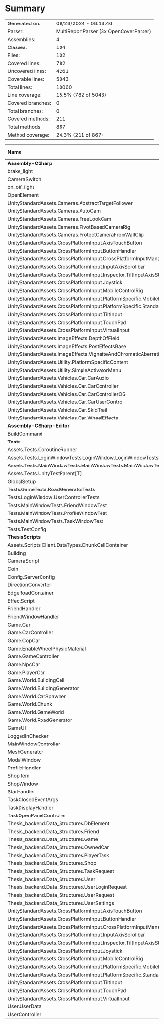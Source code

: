 ﻿# Summary
|||
|:---|:---|
| Generated on: | 09/28/2024 - 08:18:46 |
| Parser: | MultiReportParser (3x OpenCoverParser) |
| Assemblies: | 4 |
| Classes: | 104 |
| Files: | 102 |
| Covered lines: | 782 |
| Uncovered lines: | 4261 |
| Coverable lines: | 5043 |
| Total lines: | 10060 |
| Line coverage: | 15.5% (782 of 5043) |
| Covered branches: | 0 |
| Total branches: | 0 |
| Covered methods: | 211 |
| Total methods: | 867 |
| Method coverage: | 24.3% (211 of 867) |

|**Name**|**Covered**|**Uncovered**|**Coverable**|**Total**|**Line coverage**|**Covered**|**Total**|**Branch coverage**|**Covered**|**Total**|**Method coverage**|
|:---|---:|---:|---:|---:|---:|---:|---:|---:|---:|---:|---:|
|**Assembly-CSharp**|**0**|**1842**|**1842**|**3841**|**0%**|**0**|**0**|****|**0**|**256**|**0%**|
|brake_light|0|19|19|35|0%|0|0||0|1|0%|
|CameraSwitch|0|12|12|31|0%|0|0||0|2|0%|
|on_off_light|0|9|9|22|0%|0|0||0|1|0%|
|OpenElement|0|12|12|27|0%|0|0||0|2|0%|
|UnityStandardAssets.Cameras.AbstractTargetFollower|0|50|50|104|0%|0|0||0|8|0%|
|UnityStandardAssets.Cameras.AutoCam|0|60|60|107|0%|0|0||0|2|0%|
|UnityStandardAssets.Cameras.FreeLookCam|0|57|57|115|0%|0|0||0|6|0%|
|UnityStandardAssets.Cameras.PivotBasedCameraRig|0|4|4|28|0%|0|0||0|1|0%|
|UnityStandardAssets.Cameras.ProtectCameraFromWallClip|0|58|58|124|0%|0|0||0|6|0%|
|UnityStandardAssets.CrossPlatformInput.AxisTouchButton|0|41|41|75|0%|0|0||0|6|0%|
|UnityStandardAssets.CrossPlatformInput.ButtonHandler|0|19|19|50|0%|0|0||0|7|0%|
|UnityStandardAssets.CrossPlatformInput.CrossPlatformInputManager|0|133|133|318|0%|0|0||0|47|0%|
|UnityStandardAssets.CrossPlatformInput.InputAxisScrollbar|0|4|4|17|0%|0|0||0|2|0%|
|UnityStandardAssets.CrossPlatformInput.Inspector.TiltInputAxisStylePropertyDrawer|0|24|24|145|0%|0|0||0|1|0%|
|UnityStandardAssets.CrossPlatformInput.Joystick|0|69|69|118|0%|0|0||0|9|0%|
|UnityStandardAssets.CrossPlatformInput.MobileControlRig|0|32|32|85|0%|0|0||0|6|0%|
|UnityStandardAssets.CrossPlatformInput.PlatformSpecific.MobileInput|0|79|79|133|0%|0|0||0|13|0%|
|UnityStandardAssets.CrossPlatformInput.PlatformSpecific.StandaloneInput|0|27|27|79|0%|0|0||0|11|0%|
|UnityStandardAssets.CrossPlatformInput.TiltInput|0|34|34|145|0%|0|0||0|4|0%|
|UnityStandardAssets.CrossPlatformInput.TouchPad|0|64|64|156|0%|0|0||0|9|0%|
|UnityStandardAssets.CrossPlatformInput.VirtualInput|0|60|60|134|0%|0|0||0|13|0%|
|UnityStandardAssets.ImageEffects.DepthOfField|0|234|234|387|0%|0|0||0|9|0%|
|UnityStandardAssets.ImageEffects.PostEffectsBase|0|150|150|243|0%|0|0||0|14|0%|
|UnityStandardAssets.ImageEffects.VignetteAndChromaticAberration|0|62|62|114|0%|0|0||0|3|0%|
|UnityStandardAssets.Utility.PlatformSpecificContent|0|48|48|108|0%|0|0||0|6|0%|
|UnityStandardAssets.Utility.SimpleActivatorMenu|0|11|11|35|0%|0|0||0|2|0%|
|UnityStandardAssets.Vehicles.Car.CarAudio|0|76|76|174|0%|0|0||0|6|0%|
|UnityStandardAssets.Vehicles.Car.CarController|0|137|137|244|0%|0|0||0|18|0%|
|UnityStandardAssets.Vehicles.Car.CarControllerOG|0|186|186|336|0%|0|0||0|28|0%|
|UnityStandardAssets.Vehicles.Car.CarUserControl|0|9|9|33|0%|0|0||0|2|0%|
|UnityStandardAssets.Vehicles.Car.SkidTrail|0|9|9|25|0%|0|0||0|1|0%|
|UnityStandardAssets.Vehicles.Car.WheelEffects|0|53|53|94|0%|0|0||0|10|0%|
|**Assembly-CSharp-Editor**|**0**|**201**|**201**|**315**|**0%**|**0**|**0**|****|**0**|**15**|**0%**|
|BuildCommand|0|201|201|315|0%|0|0||0|15|0%|
|**Tests**|**300**|**14**|**314**|**683**|**95.5%**|**0**|**0**|****|**27**|**28**|**96.4%**|
|Assets.Tests.CoroutineRunner|12|0|12|31|100%|0|0||2|2|100%|
|Assets.Tests.LoginWindowTests.LoginWindow.LoginWindowTestsParent[T]|4|0|4|24|100%|0|0||1|1|100%|
|Assets.Tests.MainWindowTests.MainWindowTests.MainWindowTestsParent[T]|11|9|20|39|55%|0|0||1|1|100%|
|Assets.Tests.UnityTestParent[T]|26|3|29|67|89.6%|0|0||2|2|100%|
|GlobalSetup|16|0|16|46|100%|0|0||4|4|100%|
|Tests.GameTests.RoadGeneratorTests|26|0|26|54|100%|0|0||3|3|100%|
|Tests.LoginWindow.UserControllerTests|22|0|22|49|100%|0|0||3|3|100%|
|Tests.MainWindowTests.FriendWindowTest|0|2|2|34|0%|0|0||0|1|0%|
|Tests.MainWindowTests.ProfileWindowTest|8|0|8|30|100%|0|0||1|1|100%|
|Tests.MainWindowTests.TaskWindowTest|173|0|173|271|100%|0|0||9|9|100%|
|Tests.TestConfig|2|0|2|38|100%|0|0||1|1|100%|
|**ThesisScripts**|**482**|**2204**|**2686**|**5511**|**17.9%**|**0**|**0**|****|**184**|**568**|**32.3%**|
|Assets.Scripts.Client.DataTypes.ChunkCellContainer|0|6|6|15|0%|0|0||0|5|0%|
|Building|0|9|9|33|0%|0|0||0|7|0%|
|CameraScript|0|7|7|24|0%|0|0||0|2|0%|
|Coin|0|7|7|16|0%|0|0||0|2|0%|
|Config.ServerConfig|3|3|6|89|50%|0|0||3|6|50%|
|DirectionConverter|0|21|21|46|0%|0|0||0|2|0%|
|EdgeRoadContainer|9|0|9|15|100%|0|0||7|7|100%|
|EffectScript|0|4|4|20|0%|0|0||0|2|0%|
|FriendHandler|0|45|45|84|0%|0|0||0|8|0%|
|FriendWindowHandler|1|49|50|89|2%|0|0||1|8|12.5%|
|Game.Car|0|81|81|137|0%|0|0||0|12|0%|
|Game.CarController|0|129|129|249|0%|0|0||0|18|0%|
|Game.CopCar|0|54|54|82|0%|0|0||0|1|0%|
|Game.EnableWheelPhysicMaterial|0|16|16|37|0%|0|0||0|2|0%|
|Game.GameController|0|120|120|192|0%|0|0||0|25|0%|
|Game.NpcCar|0|6|6|19|0%|0|0||0|1|0%|
|Game.PlayerCar|0|129|129|189|0%|0|0||0|16|0%|
|Game.World.BuildingCell|0|11|11|30|0%|0|0||0|7|0%|
|Game.World.BuildingGenerator|0|43|43|64|0%|0|0||0|2|0%|
|Game.World.CarSpawner|0|43|43|79|0%|0|0||0|5|0%|
|Game.World.Chunk|0|375|375|608|0%|0|0||0|29|0%|
|Game.World.GameWorld|0|68|68|119|0%|0|0||0|6|0%|
|Game.World.RoadGenerator|55|49|104|200|52.8%|0|0||6|9|66.6%|
|GameUI|0|102|102|198|0%|0|0||0|26|0%|
|LoggedInChecker|11|11|22|54|50%|0|0||3|5|60%|
|MainWindowController|73|9|82|144|89%|0|0||13|16|81.2%|
|MeshGenerator|0|27|27|96|0%|0|0||0|2|0%|
|ModalWindow|0|19|19|43|0%|0|0||0|4|0%|
|ProfileHandler|24|3|27|74|88.8%|0|0||5|6|83.3%|
|ShopItem|0|17|17|49|0%|0|0||0|5|0%|
|ShopWindow|0|42|42|82|0%|0|0||0|6|0%|
|StarHandler|0|10|10|28|0%|0|0||0|1|0%|
|TaskClosedEventArgs|0|4|4|14|0%|0|0||0|1|0%|
|TaskDisplayHandler|51|13|64|123|79.6%|0|0||11|12|91.6%|
|TaskOpenPanelController|111|6|117|214|94.8%|0|0||13|13|100%|
|Thesis_backend.Data_Structures.DbElement|1|1|2|11|50%|0|0||2|3|66.6%|
|Thesis_backend.Data_Structures.Friend|0|5|5|18|0%|0|0||0|10|0%|
|Thesis_backend.Data_Structures.Game|6|2|8|18|75%|0|0||12|15|80%|
|Thesis_backend.Data_Structures.OwnedCar|2|3|5|21|40%|0|0||4|9|44.4%|
|Thesis_backend.Data_Structures.PlayerTask|46|14|60|84|76.6%|0|0||21|23|91.3%|
|Thesis_backend.Data_Structures.Shop|0|4|4|14|0%|0|0||0|7|0%|
|Thesis_backend.Data_Structures.TaskRequest|4|0|4|16|100%|0|0||8|8|100%|
|Thesis_backend.Data_Structures.User|12|1|13|25|92.3%|0|0||25|26|96.1%|
|Thesis_backend.Data_Structures.UserLoginRequest|2|0|2|14|100%|0|0||4|4|100%|
|Thesis_backend.Data_Structures.UserRequest|3|0|3|15|100%|0|0||6|6|100%|
|Thesis_backend.Data_Structures.UserSettings|3|1|4|15|75%|0|0||6|8|75%|
|UnityStandardAssets.CrossPlatformInput.AxisTouchButton|0|41|41|75|0%|0|0||0|6|0%|
|UnityStandardAssets.CrossPlatformInput.ButtonHandler|0|19|19|50|0%|0|0||0|7|0%|
|UnityStandardAssets.CrossPlatformInput.CrossPlatformInputManager|0|133|133|318|0%|0|0||0|47|0%|
|UnityStandardAssets.CrossPlatformInput.InputAxisScrollbar|0|4|4|17|0%|0|0||0|2|0%|
|UnityStandardAssets.CrossPlatformInput.Inspector.TiltInputAxisStylePropertyDrawer|0|24|24|145|0%|0|0||0|1|0%|
|UnityStandardAssets.CrossPlatformInput.Joystick|0|69|69|118|0%|0|0||0|9|0%|
|UnityStandardAssets.CrossPlatformInput.MobileControlRig|0|32|32|85|0%|0|0||0|6|0%|
|UnityStandardAssets.CrossPlatformInput.PlatformSpecific.MobileInput|0|79|79|133|0%|0|0||0|13|0%|
|UnityStandardAssets.CrossPlatformInput.PlatformSpecific.StandaloneInput|0|27|27|79|0%|0|0||0|11|0%|
|UnityStandardAssets.CrossPlatformInput.TiltInput|0|34|34|145|0%|0|0||0|4|0%|
|UnityStandardAssets.CrossPlatformInput.TouchPad|0|64|64|156|0%|0|0||0|9|0%|
|UnityStandardAssets.CrossPlatformInput.VirtualInput|0|60|60|134|0%|0|0||0|13|0%|
|User.UserData|40|3|43|68|93%|0|0||29|30|96.6%|
|UserController|25|46|71|182|35.2%|0|0||5|12|41.6%|
